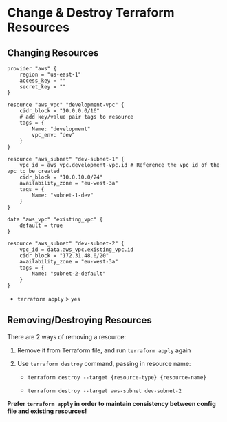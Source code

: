 # Change & Destroy Terraform Resources

## Changing Resources

```
provider "aws" {
    region = "us-east-1"
    access_key = ""
    secret_key = ""
}

resource "aws_vpc" "development-vpc" {
    cidr_block = "10.0.0.0/16"
    # add key/value pair tags to resource
    tags = {
        Name: "development"
        vpc_env: "dev"
    }
}

resource "aws_subnet" "dev-subnet-1" {
    vpc_id = aws_vpc.development-vpc.id # Reference the vpc id of the vpc to be created
    cidr_block = "10.0.10.0/24"
    availability_zone = "eu-west-3a"
    tags = {
        Name: "subnet-1-dev"
    }
}

data "aws_vpc" "existing_vpc" {
    default = true
}

resource "aws_subnet" "dev-subnet-2" {
    vpc_id = data.aws_vpc.existing_vpc.id
    cidr_block = "172.31.48.0/20"
    availability_zone = "eu-west-3a"
    tags = {
        Name: "subnet-2-default"
    }
}
```

- `terraform apply` > `yes`

## Removing/Destroying Resources

There are 2 ways of removing a resource:

1. Remove it from Terraform file, and run `terraform apply` again

2. Use `terraform destroy` command, passing in resource name:

   - `terraform destroy --target {resource-type} {resource-name}`

   - `terraform destroy --target aws-subnet dev-subnet-2`

**Prefer `terraform apply` in order to maintain consistency between config file
and existing resources!**
